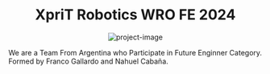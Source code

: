 <h1 align="center" id="title">XpriT Robotics WRO FE 2024</h1>

<p align="center"><img src=https://socialify.git.ci/Gallarfrox/WRO-FE-XPRIT-2024/image?font=Inter&language=1&name=1&pattern=Signal&theme=Auto alt="project-image"></p>

<p id="description">We are a Team From Argentina who Participate in Future Enginner Category. Formed by Franco Gallardo and Nahuel Cabaña.</p>